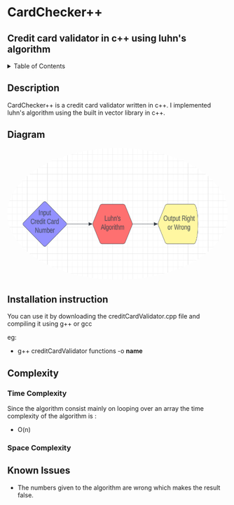 # CardChecker++

## Credit card validator in c++ using luhn's algorithm

<!-- TABLE OF CONTENTS -->
<details>
  <summary>Table of Contents</summary>
  <ol>
    <li><a href="#description">Description</a></li>
    <li><a href="#diagram">Diagram</a></li>
    <li><a href="#installation">Installation</a></li>
    <li>
      <a href="#complexity">Complexity</a>
      <ul>
        <li><a href="#time">Time</a></li>
        <li><a href="#space">Space</a></li>
      </ul>
    </li>
    <li><a href="#issues">Issues</a></li>
  </ol>
</details>

## Description

CardChecker++ is a credit card validator written in c++. I implemented luhn's algorithm using the built in vector library in c++.

## Diagram
  
 <a href="url"><img src="images/diagram.png" width="640" height="300" style="border-radius:90%"></a>

## Installation instruction

You can use it by downloading the creditCardValidator.cpp file and compiling it using g++ or gcc

eg:
* g++ creditCardValidator functions -o **name**

## Complexity

  ### Time Complexity
  Since the algorithm consist mainly on looping over an array the time complexity of the algorithm is :
  * O(n)

  ### Space Complexity

## Known Issues

* The numbers given to the algorithm are wrong which makes the result false.

